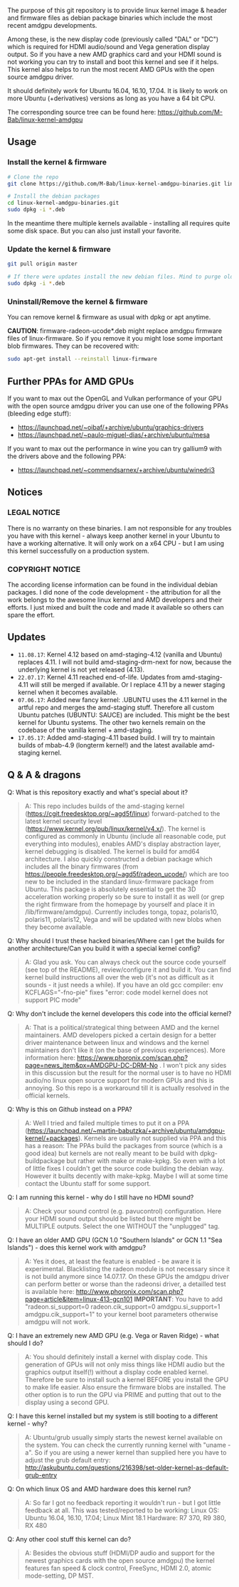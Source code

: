 The purpose of this git repository is to provide linux kernel image & header and firmware files as debian package binaries which include the most recent amdgpu developments. 

Among these, is the new display code (previously called "DAL" or "DC") which is required for HDMI audio/sound and Vega generation display output. So if you have a new AMD graphics card and your HDMI sound is not working you can try to install and boot this kernel and see if it helps. This kernel also helps to run the most recent AMD GPUs with the open source amdgpu driver.

It should definitely work for Ubuntu 16.04, 16.10, 17.04. It is likely to work on more Ubuntu (+derivatives) versions as long as you have a 64 bit CPU.

The corresponding source tree can be found here: https://github.com/M-Bab/linux-kernel-amdgpu

## Usage

### Install the kernel & firmware

```sh
# Clone the repo
git clone https://github.com/M-Bab/linux-kernel-amdgpu-binaries.git linux-kernel-amdgpu-binaries.git

# Install the debian packages
cd linux-kernel-amdgpu-binaries.git
sudo dpkg -i *.deb
```

In the meantime there multiple kernels available - installing all requires quite some disk space. But you can also just install your favorite.

### Update the kernel & firmware

```sh
git pull origin master

# If there were updates install the new debian files. Mind to purge old kernels. It is not as comfortable as apt!
sudo dpkg -i *.deb
```

### Uninstall/Remove the kernel & firmware

You can remove kernel & firmware as usual with dpkg or apt anytime.

**CAUTION**: firmware-radeon-ucode*.deb might replace amdgpu firmware files of linux-firmware. So if you remove it you might lose some important blob firmwares. They can be recovered with:

```sh
sudo apt-get install --reinstall linux-firmware
```

## Further PPAs for AMD GPUs

If you want to max out the OpenGL and Vulkan performance of your GPU with the open source amdgpu driver you can use one of the following PPAs (bleeding edge stuff):
- https://launchpad.net/~oibaf/+archive/ubuntu/graphics-drivers
- https://launchpad.net/~paulo-miguel-dias/+archive/ubuntu/mesa

If you want to max out the performance in wine you can try gallium9 with the drivers above and the following PPA:
- https://launchpad.net/~commendsarnex/+archive/ubuntu/winedri3

## Notices

### LEGAL NOTICE

There is no warranty on these binaries. I am not responsible for any troubles you have with this kernel - always keep another kernel in your Ubuntu to have a working alternative. It will only work on a x64 CPU - but I am using this kernel successfully on a production system.

### COPYRIGHT NOTICE

The according license information can be found in the individual debian packages. I did none of the code development - the attribution for all the work belongs to the awesome linux kernel and AMD developers and their efforts. I just mixed and built the code and made it available so others can spare the effort.

## Updates

- `11.08.17`: Kernel 4.12 based on amd-staging-4.12 (vanilla and Ubuntu) replaces 4.11. I will not build amd-staging-drm-next for now, because the underlying kernel is not yet released (4.13).
- `22.07.17`: Kernel 4.11 reached end-of-life. Updates from amd-staging-4.11 will still be merged if available. Or I replace 4.11 by a newer staging kernel when it becomes available.
- `07.06.17`: Added new fancy kernel: .UBUNTU uses the 4.11 kernel in the artful repo and merges the amd-staging stuff. Therefore all custom Ubuntu patches (UBUNTU: SAUCE) are included. This might be the best kernel for Ubuntu systems. The other two kernels remain on the codebase of the vanilla kernel + amd-staging.
- `17.05.17`: Added amd-staging-4.11 based build. I will try to maintain builds of mbab-4.9 (longterm kernel!) and the latest available amd-staging kernel.

## Q & A & dragons

Q: What is this repository exactly and what's special about it?
> A: This repo includes builds of the amd-staging kernel (https://cgit.freedesktop.org/~agd5f/linux) forward-patched to the latest kernel security level (https://www.kernel.org/pub/linux/kernel/v4.x/). The kernel is configured as commonly in Ubuntu (include all reasonable code, put everything into modules), enables AMD's display abstraction layer, kernel debugging is disabled. The kernel is build for amd64 architecture. I also quickly constructed a debian package which includes all the binary firmwares (from https://people.freedesktop.org/~agd5f/radeon_ucode/) which are too new to be included in the standard linux-firmware package from Ubuntu. This package is absolutely essential to get the 3D acceleration working properly so be sure to install it as well (or grep the right firmware from the homepage by yourself and place it in /lib/firmware/amdgpu). Currently includes tonga, topaz, polaris10, polaris11, polaris12, Vega and will be updated with new blobs when they become available.

Q: Why should I trust these hacked binaries/Where can I get the builds for another architecture/Can you build it with a special kernel config?
> A: Glad you ask. You can always check out the source code yourself (see top of the README), review/configure it and build it. You can find kernel build instructions all over the web (it's not as difficult as it sounds - it just needs a while).
If you have an old gcc compiler: env KCFLAGS="-fno-pie" fixes "error: code model kernel does not support PIC mode"

Q: Why don't include the kernel developers this code into the official kernel?
> A: That is a political/strategical thing between AMD and the kernel maintainers. AMD developers picked a certain design for a better driver maintenance between linux and windows and the kernel maintainers don't like it (on the base of previous experiences). More information here: https://www.phoronix.com/scan.php?page=news_item&px=AMDGPU-DC-DRM-No . I won't pick any sides in this discussion but the result for the normal user is to have no HDMI audio/no linux open source support for modern GPUs and this is annoying. So this repo is a workaround till it is actually resolved in the official kernels.

Q: Why is this on Github instead on a PPA?
> A: Well I tried and failed multiple times to put it on a PPA (https://launchpad.net/~martin-babutzka/+archive/ubuntu/amdgpu-kernel/+packages). Kernels are usually not supplied via PPA and this has a reason: The PPAs build the packages from source (which is a good idea) but kernels are not really meant to be build with dpkg-buildpackage but rather with make or make-kpkg. So even with a lot of little fixes I couldn't get the source code building the debian way. However it builts decently with make-kpkg. Maybe I will at some time contact the Ubuntu staff for some support.

Q: I am running this kernel - why do I still have no HDMI sound?
> A: Check your sound control (e.g. pavucontrol) configuration. Here your HDMI sound output should be listed but there might be MULTIPLE outputs. Select the one WITHOUT the "unplugged" tag.

Q: I have an older AMD GPU (GCN 1.0 "Southern Islands" or GCN 1.1 "Sea Islands") - does this kernel work with amdgpu?
> A: Yes it does, at least the feature is enabled - be aware it is experimental. Blacklisting the radeon module is not necessary since it is not build anymore since 14.07.17. On these GPUs the amdgpu driver can perform better or worse than the radeonsi driver, a detailled test is available here: http://www.phoronix.com/scan.php?page=article&item=linux-413-gcn101
**IMPORTANT**: You have to add "radeon.si_support=0 radeon.cik_support=0 amdgpu.si_support=1 amdgpu.cik_support=1" to your kernel boot parameters otherwise amdgpu will not work.

Q: I have an extremely new AMD GPU (e.g. Vega or Raven Ridge) - what should I do?
> A: You should definitely install a kernel with display code. This generation of GPUs will not only miss things like HDMI audio but the graphics output itself(!) without a display code enabled kernel. Therefore be sure to install such a kernel BEFORE you install the GPU to make life easier. Also ensure the firmware blobs are installed. The other option is to run the GPU via PRIME and putting that out to the display using a second GPU.

Q: I have this kernel installed but my system is still booting to a different kernel - why?
> A: Ubuntu/grub usually simply starts the newest kernel available on the system. You can check the currently running kernel with "uname -a". So if you are using a newer kernel than supplied here you have to adjust the grub default entry:
http://askubuntu.com/questions/216398/set-older-kernel-as-default-grub-entry

Q: On which linux OS and AMD hardware does this kernel run?
> A: So far I got no feedback reporting it wouldn't run - but I got little feedback at all. This was tested/reported to be working:
Linux OS: Ubuntu 16.04, 16.10, 17.04; Linux Mint 18.1
Hardware: R7 370, R9 380, RX 480

Q: Any other cool stuff this kernel can do?
> A: Besides the obvious stuff (HDMI/DP audio and support for the newest graphics cards with the open source amdgpu) the kernel features fan speed & clock control, FreeSync, HDMI 2.0, atomic mode-setting, DP MST.

